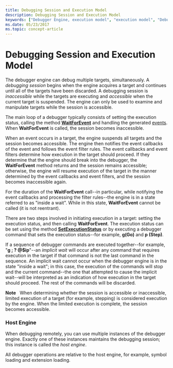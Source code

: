 ```yaml
---
title: Debugging Session and Execution Model
description: Debugging Session and Execution Model
keywords: ["Debugger Engine, execution model", "execution model", "Debugger Engine, debugging session"]
ms.date: 05/23/2017
ms.topic: concept-article
---
```


# Debugging Session and Execution Model


The debugger engine can debug multiple targets, simultaneously. A *debugging session* begins when the engine acquires a target and continues until all of the targets have been discarded. A debugging session is *inaccessible* while the targets are executing and *accessible* when the current target is suspended. The engine can only be used to examine and manipulate targets while the session is accessible.

The main loop of a debugger typically consists of setting the execution status, calling the method [**WaitForEvent**](/windows-hardware/drivers/ddi/dbgeng/nf-dbgeng-idebugcontrol3-waitforevent) and handling the generated [events](events.md#events). When **WaitForEvent** is called, the session becomes inaccessible.

When an event occurs in a target, the engine suspends all targets and the session becomes accessible. The engine then notifies the event callbacks of the event and follows the event filter rules. The event callbacks and event filters determine how execution in the target should proceed. If they determine that the engine should break into the debugger, the **WaitForEvent** method returns and the session remains accessible; otherwise, the engine will resume execution of the target in the manner determined by the event callbacks and event filters, and the session becomes inaccessible again.

For the duration of the **WaitForEvent** call--in particular, while notifying the event callbacks and processing the filter rules--the engine is in a state referred to as "inside a wait". While in this state, **WaitForEvent** cannot be called (it is not reentrant).

There are two steps involved in initiating execution in a target: setting the execution status, and then calling **WaitForEvent**. The execution status can be set using the method [**SetExecutionStatus**](/windows-hardware/drivers/ddi/dbgeng/nf-dbgeng-idebugcontrol3-setexecutionstatus) or by executing a debugger command that sets the execution status--for example, **g(Go)** and **p (Step)**.

If a sequence of debugger commands are executed together--for example, "**g ; ? @$ip**"--an *implicit wait* will occur after any command that requires execution in the target if that command is not the last command in the sequence. An implicit wait cannot occur when the debugger engine is in the state "inside a wait"; in this case, the execution of the commands will stop and the current command--the one that attempted to cause the implicit wait--will be interpreted as an indication of how execution in the target should proceed. The rest of the commands will be discarded.

**Note**   When determining whether the session is accessible or inaccessible, limited execution of a target (for example, stepping) is considered execution by the engine. When the limited execution is complete, the session becomes accessible.

 

### <span id="host_engine"></span><span id="HOST_ENGINE"></span>Host Engine

When debugging remotely, you can use multiple instances of the debugger engine. Exactly one of these instances maintains the debugging session; this instance is called the *host engine*.

All debugger operations are relative to the host engine, for example, symbol loading and extension loading.

 

